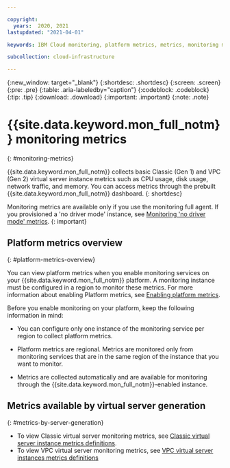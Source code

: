 ```yaml
---

copyright:
  years:  2020, 2021
lastupdated: "2021-04-01"

keywords: IBM Cloud monitoring, platform metrics, metrics, monitoring metrics, monitoring

subcollection: cloud-infrastructure

---
```


{:new_window: target="_blank"}
{:shortdesc: .shortdesc}
{:screen: .screen}
{:pre: .pre}
{:table: .aria-labeledby="caption"}
{:codeblock: .codeblock}
{:tip: .tip}
{:download: .download}
{:important: .important}
{:note: .note}

# {{site.data.keyword.mon_full_notm}} monitoring metrics
{: #monitoring-metrics}

{{site.data.keyword.mon_full_notm}} collects basic Classic (Gen 1) and VPC (Gen 2) virtual server instance metrics such as CPU usage, disk usage, network traffic, and memory. You can access metrics through the prebuilt {{site.data.keyword.mon_full_notm}} dashboard.
{: shortdesc}

Monitoring metrics are available only if you use the monitoring full agent. If you provisioned a 'no driver mode' instance, see [Monitoring 'no driver mode' metrics](/docs/cloud-infrastructure?topic=cloud-infrastructure-enabling-monitoring-light-no-driver#monitoring-light-metrics).
{: important} 

## Platform metrics overview
{: #platform-metrics-overview}

You can view platform metrics when you enable monitoring services on your {{site.data.keyword.mon_full_notm}} platform. A monitoring instance must be configured in a region to monitor these metrics. For more information about enabling Platform metrics, see [Enabling platform metrics](/docs/monitoring?topic=monitoring-platform_metrics_enabling).

Before you enable monitoring on your platform, keep the following information in mind:

* You can configure only one instance of the monitoring service per region to collect platform metrics.

* Platform metrics are regional. Metrics are monitored only from monitoring services that are in the same region of the instance that you want to monitor. 

* Metrics are collected automatically and are available for monitoring through the {{site.data.keyword.mon_full_notm}}-enabled instance. 

## Metrics available by virtual server generation
{: #metrics-by-server-generation}

* To view Classic virtual server monitoring metrics, see [Classic virtual server instance metrics definitions](/docs/cloud-infrastructure?topic=cloud-infrastructure-classic-monitoring-metrics).
* To view VPC virtual server monitoring metrics, see [VPC virtual server instances metrics definitions](/docs/cloud-infrastructure?topic=cloud-infrastructure-vpc-monitoring-metrics)
